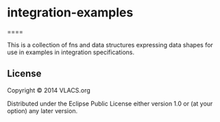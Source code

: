 # integration-examples
====

This is a collection of fns and data structures expressing data shapes for use
in examples in integration specifications.

## License

Copyright © 2014 VLACS.org

Distributed under the Eclipse Public License either version 1.0 or (at
your option) any later version.
